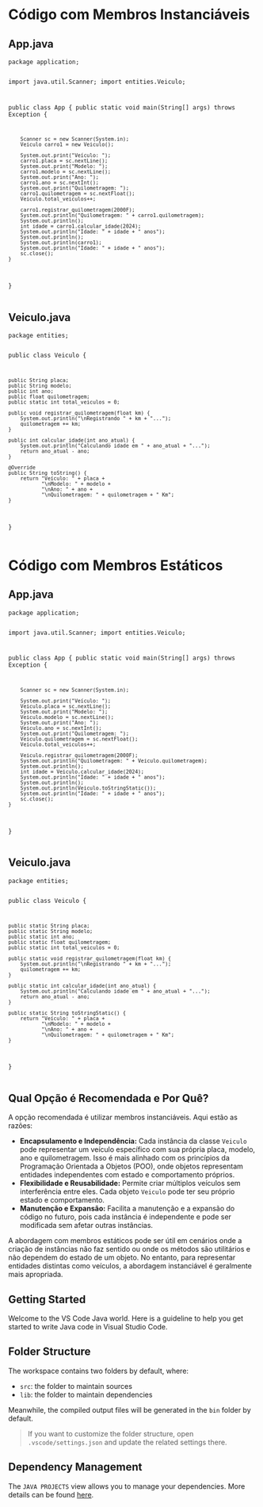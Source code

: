 
<!DOCTYPE html>
<html>
<head>
    <title>Código com Membros Instanciáveis</title>
</head>
<body>
    <h1>Código com Membros Instanciáveis</h1>

<h2>App.java</h2>
    <pre>
<code>package application;

import java.util.Scanner;
import entities.Veiculo;

public class App {
    public static void main(String[] args) throws Exception {

        Scanner sc = new Scanner(System.in);
        Veiculo carro1 = new Veiculo();

        System.out.print("Veículo: ");
        carro1.placa = sc.nextLine();
        System.out.print("Modelo: ");
        carro1.modelo = sc.nextLine();
        System.out.print("Ano: ");
        carro1.ano = sc.nextInt();
        System.out.print("Quilometragem: ");
        carro1.quilometragem = sc.nextFloat();
        Veiculo.total_veiculos++;

        carro1.registrar_quilometragem(2000F);
        System.out.println("Quilometragem: " + carro1.quilometragem);
        System.out.println();
        int idade = carro1.calcular_idade(2024);
        System.out.println("Idade: " + idade + " anos");
        System.out.println();
        System.out.println(carro1);
        System.out.println("Idade: " + idade + " anos");
        sc.close();
    }
}
</code>
    </pre>

 <h2>Veiculo.java</h2>
    <pre>
<code>package entities;

public class Veiculo {

    public String placa;
    public String modelo;
    public int ano;
    public float quilometragem;
    public static int total_veiculos = 0;

    public void registrar_quilometragem(float km) {
        System.out.println("\nRegistrando " + km + "...");
        quilometragem += km;
    }

    public int calcular_idade(int ano_atual) {
        System.out.println("Calculando idade em " + ano_atual + "...");
        return ano_atual - ano;
    }

    @Override
    public String toString() {
        return "Veículo: " + placa + 
               "\nModelo: " + modelo + 
               "\nAno: " + ano + 
               "\nQuilometragem: " + quilometragem + " Km";
    }
}
</code>
    </pre>
</body>
</html>


<!DOCTYPE html>
<html>
<head>
    <title>Código com Membros Estáticos</title>
</head>
<body>
    <h1>Código com Membros Estáticos</h1>

 <h2>App.java</h2>
    <pre>
<code>package application;

import java.util.Scanner;
import entities.Veiculo;

public class App {
    public static void main(String[] args) throws Exception {

        Scanner sc = new Scanner(System.in);

        System.out.print("Veículo: ");
        Veiculo.placa = sc.nextLine();
        System.out.print("Modelo: ");
        Veiculo.modelo = sc.nextLine();
        System.out.print("Ano: ");
        Veiculo.ano = sc.nextInt();
        System.out.print("Quilometragem: ");
        Veiculo.quilometragem = sc.nextFloat();
        Veiculo.total_veiculos++;

        Veiculo.registrar_quilometragem(2000F);
        System.out.println("Quilometragem: " + Veiculo.quilometragem);
        System.out.println();
        int idade = Veiculo.calcular_idade(2024);
        System.out.println("Idade: " + idade + " anos");
        System.out.println();
        System.out.println(Veiculo.toStringStatic());
        System.out.println("Idade: " + idade + " anos");
        sc.close();
    }
}
</code>
    </pre>

<h2>Veiculo.java</h2>
    <pre>
<code>package entities;

public class Veiculo {

    public static String placa;
    public static String modelo;
    public static int ano;
    public static float quilometragem;
    public static int total_veiculos = 0;

    public static void registrar_quilometragem(float km) {
        System.out.println("\nRegistrando " + km + "...");
        quilometragem += km;
    }

    public static int calcular_idade(int ano_atual) {
        System.out.println("Calculando idade em " + ano_atual + "...");
        return ano_atual - ano;
    }

    public static String toStringStatic() {
        return "Veículo: " + placa + 
               "\nModelo: " + modelo + 
               "\nAno: " + ano + 
               "\nQuilometragem: " + quilometragem + " Km";
    }
}
</code>
    </pre>

 <h2>Qual Opção é Recomendada e Por Quê?</h2>
    <p>A opção recomendada é utilizar membros instanciáveis. Aqui estão as razões:</p>
    <ul>
        <li><b>Encapsulamento e Independência:</b> Cada instância da classe <code>Veiculo</code> pode representar um veículo específico com sua própria placa, modelo, ano e quilometragem. Isso é mais alinhado com os princípios da Programação Orientada a Objetos (POO), onde objetos representam entidades independentes com estado e comportamento próprios.</li>
        <li><b>Flexibilidade e Reusabilidade:</b> Permite criar múltiplos veículos sem interferência entre eles. Cada objeto <code>Veiculo</code> pode ter seu próprio estado e comportamento.</li>
        <li><b>Manutenção e Expansão:</b> Facilita a manutenção e a expansão do código no futuro, pois cada instância é independente e pode ser modificada sem afetar outras instâncias.</li>
    </ul>
    <p>A abordagem com membros estáticos pode ser útil em cenários onde a criação de instâncias não faz sentido ou onde os métodos são utilitários e não dependem do estado de um objeto. No entanto, para representar entidades distintas como veículos, a abordagem instanciável é geralmente mais apropriada.</p>
</body>
</html>



## Getting Started

Welcome to the VS Code Java world. Here is a guideline to help you get started to write Java code in Visual Studio Code.

## Folder Structure

The workspace contains two folders by default, where:

- `src`: the folder to maintain sources
- `lib`: the folder to maintain dependencies

Meanwhile, the compiled output files will be generated in the `bin` folder by default.

> If you want to customize the folder structure, open `.vscode/settings.json` and update the related settings there.

## Dependency Management

The `JAVA PROJECTS` view allows you to manage your dependencies. More details can be found [here](https://github.com/microsoft/vscode-java-dependency#manage-dependencies).
